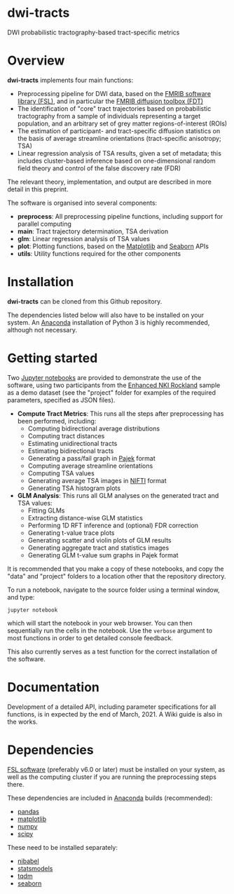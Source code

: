 # dwi-tracts
DWI probabilistic tractography-based tract-specific metrics

# Overview
**dwi-tracts** implements four main functions:

* Preprocessing pipeline for DWI data, based on the [FMRIB software library (FSL)](https://fsl.fmrib.ox.ac.uk/fsl/fslwiki), and in particular the [FMRIB diffusion toolbox (FDT)](https://fsl.fmrib.ox.ac.uk/fsl/fslwiki/FDT)
* The identification of "core" tract trajectories based on probabilistic tractography from a sample of individuals representing a target population, and an arbitrary set of grey matter regions-of-interest (ROIs)
* The estimation of participant- and tract-specific diffusion statistics on the basis of average streamline orientations (tract-specific anisotropy; TSA)
* Linear regression analysis of TSA results, given a set of metadata; this includes cluster-based inference based on one-dimensional random field theory and control of the false discovery rate (FDR)

The relevant theory, implementation, and output are described in more detail in this preprint.

The software is organised into several components:

* **preprocess**: All preprocessing pipeline functions, including support for parallel computing
* **main**: Tract trajectory determination, TSA derivation
* **glm**: Linear regression analysis of TSA values
* **plot**: Plotting functions, based on the [Matplotlib](https://matplotlib.org/) and [Seaborn](https://seaborn.pydata.org/) APIs
* **utils**: Utility functions required for the other components

# Installation
**dwi-tracts** can be cloned from this Github repository. 

The dependencies listed below will also have to be installed on your system. An [Anaconda](https://anaconda.org/anaconda) installation of Python 3 is highly recommended, although not necessary.

# Getting started
Two [Jupyter notebooks](https://jupyter.org/) are provided to demonstrate the use of the software, using two participants from the [Enhanced NKI Rockland](http://fcon_1000.projects.nitrc.org/indi/enhanced/) sample as a demo dataset (see the "project" folder for examples of the required parameters, specified as JSON files).

* **Compute Tract Metrics**: This runs all the steps after preprocessing has been performed, including:
    * Computing bidirectional average distributions
    * Computing tract distances
    * Estimating unidirectional tracts
    * Estimating bidirectional tracts
    * Generating a pass/fail graph in [Pajek](http://vlado.fmf.uni-lj.si/pub/networks/pajek/) format
    * Computing average streamline orientations
    * Computing TSA values
    * Generating average TSA images in [NIFTI](https://nifti.nimh.nih.gov/nifti-1/) format
    * Generating TSA histogram plots
* **GLM Analysis**: This runs all GLM analyses on the generated tract and TSA values:
    * Fitting GLMs
    * Extracting distance-wise GLM statistics
    * Performing 1D RFT inference and (optional) FDR correction
    * Generating t-value trace plots
    * Generating scatter and violin plots of GLM results
    * Generating aggregate tract and statistics images
    * Generating GLM t-value sum graphs in Pajek format

It is recommended that you make a copy of these notebooks, and copy the "data" and "project" folders to a location other that the repository directory.

To run a notebook, navigate to the source folder using a terminal window, and type:

`jupyter notebook`

which will start the notebook in your web browser. You can then sequentially run the cells in the notebook. Use the `verbose` argument to most functions in order to get detailed console feedback.

This also currently serves as a test function for the correct installation of the software.

# Documentation
Development of a detailed API, including parameter specifications for all functions, is in expected by the end of March, 2021. A Wiki guide is also in the works.

# Dependencies

[FSL software](https://fsl.fmrib.ox.ac.uk/fsl/fslwiki/FslInstallation) (preferably v6.0 or later) must be installed on your system, as well as the computing cluster if you are running the preprocessing steps there.

These dependencies are included in [Anaconda](https://docs.anaconda.com/anaconda/install/) builds (recommended):
* [pandas](https://pandas.pydata.org/pandas-docs/stable/getting_started/install.html)
* [matplotlib](https://anaconda.org/conda-forge/matplotlib)
* [numpy](https://anaconda.org/anaconda/numpy)
* [scipy](https://anaconda.org/anaconda/scipy)

These need to be installed separately:
* [nibabel](https://anaconda.org/conda-forge/nibabel)
* [statsmodels](https://anaconda.org/anaconda/statsmodels)
* [tqdm](https://anaconda.org/conda-forge/tqdm)
* [seaborn](https://anaconda.org/anaconda/seaborn)
